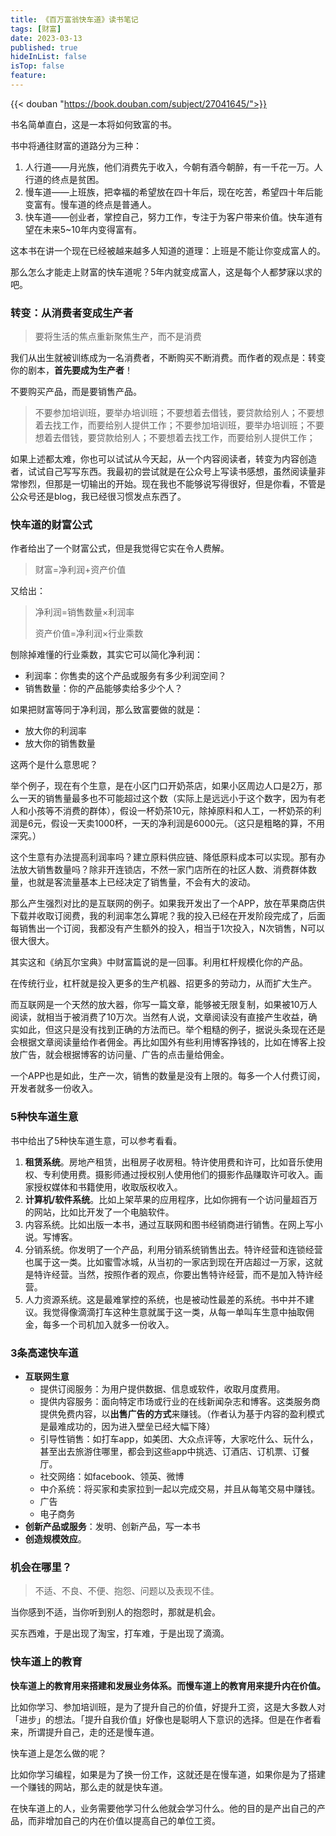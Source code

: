 ```yaml
---
title: 《百万富翁快车道》读书笔记
tags: [财富]
date: 2023-03-13
published: true
hideInList: false
isTop: false
feature: 
---
```


{{< douban "https://book.douban.com/subject/27041645/">}}

书名简单直白，这是一本将如何致富的书。

书中将通往财富的道路分为三种：
1. 人行道——月光族，他们消费先于收入，今朝有酒今朝醉，有一千花一万。人行道的终点是贫困。
2. 慢车道——上班族，把幸福的希望放在四十年后，现在吃苦，希望四十年后能变富有。慢车道的终点是普通人。
3. 快车道——创业者，掌控自己，努力工作，专注于为客户带来价值。快车道有望在未来5~10年内变得富有。

<!--more-->

这本书在讲一个现在已经被越来越多人知道的道理：上班是不能让你变成富人的。

那么怎么才能走上财富的快车道呢？5年内就变成富人，这是每个人都梦寐以求的吧。

### 转变：从消费者变成生产者

> 要将生活的焦点重新聚焦生产，而不是消费

我们从出生就被训练成为一名消费者，不断购买不断消费。而作者的观点是：转变你的剧本，**首先要成为生产者**！

不要购买产品，而是要销售产品。

> 不要参加培训班，要举办培训班；不要想着去借钱，要贷款给别人；不要想着去找工作，而要给别人提供工作；不要参加培训班，要举办培训班；不要想着去借钱，要贷款给别人；不要想着去找工作，而要给别人提供工作；

如果上述都太难，你也可以试试从今天起，从一个内容阅读者，转变为内容创造者，试试自己写写东西。我最初的尝试就是在公众号上写读书感想，虽然阅读量非常惨烈，但那是一切输出的开始。现在我也不能够说写得很好，但是你看，不管是公众号还是blog，我已经很习惯发点东西了。

### 快车道的财富公式

作者给出了一个财富公式，但是我觉得它实在令人费解。

> 财富=净利润+资产价值

又给出：
> 净利润=销售数量×利润率
> 
> 资产价值=净利润×行业乘数

刨除掉难懂的行业乘数，其实它可以简化净利润：
- 利润率：你售卖的这个产品或服务有多少利润空间？
- 销售数量：你的产品能够卖给多少个人？

如果把财富等同于净利润，那么致富要做的就是：
- 放大你的利润率
- 放大你的销售数量

这两个是什么意思呢？

举个例子，现在有个生意，是在小区门口开奶茶店，如果小区周边人口是2万，那么一天的销售量最多也不可能超过这个数（实际上是远远小于这个数字，因为有老人和小孩等不消费的群体），假设一杯奶茶10元，除掉原料和人工，一杯奶茶的利润是6元，假设一天卖1000杯，一天的净利润是6000元。（这只是粗略的算，不用深究。）

这个生意有办法提高利润率吗？建立原料供应链、降低原料成本可以实现。那有办法放大销售数量吗？除非开连锁店，不然一家门店所在的社区人数、消费群体数量，也就是客流量基本上已经决定了销售量，不会有大的波动。

那么产生强烈对比的是互联网的例子。如果我开发出了一个APP，放在苹果商店供下载并收取订阅费，我的利润率怎么算呢？我的投入已经在开发阶段完成了，后面每销售出一个订阅，我都没有产生额外的投入，相当于1次投入，N次销售，N可以很大很大。

其实这和《纳瓦尔宝典》中财富篇说的是一回事。利用杠杆规模化你的产品。

在传统行业，杠杆就是投入更多的生产机器、招更多的劳动力，从而扩大生产。

而互联网是一个天然的放大器，你写一篇文章，能够被无限复制，如果被10万人阅读，就相当于被消费了10万次。当然有人说，文章阅读没有直接产生收益，确实如此，但这只是没有找到正确的方法而已。举个粗糙的例子，据说头条现在还是会根据文章阅读量给作者佣金。再比如国外有些利用博客挣钱的，比如在博客上投放广告，就会根据博客的访问量、广告的点击量给佣金。

一个APP也是如此，生产一次，销售的数量是没有上限的。每多一个人付费订阅，开发者就多一份收入。

### 5种快车道生意

书中给出了5种快车道生意，可以参考看看。

1. **租赁系统**。房地产租赁，出租房子收房租。特许使用费和许可，比如音乐使用权、专利使用费。摄影师通过授权别人使用他们的摄影作品赚取许可收入。画家授权媒体和书籍使用，收取版权收入。
2. **计算机/软件系统**。比如上架苹果的应用程序，比如你拥有一个访问量超百万的网站，比如比开发了一个电脑软件。
3. 内容系统。比如出版一本书，通过互联网和图书经销商进行销售。在网上写小说。写博客。
4. 分销系统。你发明了一个产品，利用分销系统销售出去。特许经营和连锁经营也属于这一类。比如蜜雪冰城，从当初的一家店到现在开店超过一万家，这就是特许经营。当然，按照作者的观点，你要出售特许经营，而不是加入特许经营。
5. 人力资源系统。这是最难掌控的系统，也是被动性最差的系统。书中并不建议。我觉得像滴滴打车这种生意就属于这一类，从每一单叫车生意中抽取佣金，每多一个司机加入就多一份收入。

### 3条高速快车道

- **互联网生意**
	- 提供订阅服务：为用户提供数据、信息或软件，收取月度费用。
	- 提供内容服务：面向特定市场或行业的在线新闻杂志和博客。这类服务商提供免费内容，以**出售广告的方式**来赚钱。（作者认为基于内容的盈利模式是最难成功的，因为进入壁垒已经大幅下降）
	- 引导性销售：如打车app，如美团、大众点评等，大家吃什么、玩什么，甚至出去旅游住哪里，都会到这些app中挑选、订酒店、订机票、订餐厅。
	- 社交网络：如facebook、领英、微博
	- 中介系统：将买家和卖家拉到一起以完成交易，并且从每笔交易中赚钱。
	- 广告
	- 电子商务
- **创新产品或服务**：发明、创新产品，写一本书
- **创造规模效应**。

### 机会在哪里？

> 不适、不良、不便、抱怨、问题以及表现不佳。

当你感到不适，当你听到别人的抱怨时，那就是机会。

买东西难，于是出现了淘宝，打车难，于是出现了滴滴。

### 快车道上的教育

**快车道上的教育用来搭建和发展业务体系。而慢车道上的教育用来提升内在价值。**

比如你学习、参加培训班，是为了提升自己的价值，好提升工资，这是大多数人对「进步」的想法。「提升自我价值」好像也是聪明人下意识的选择。但是在作者看来，所谓提升自己，走的还是慢车道。

快车道上是怎么做的呢？

比如你学习编程，如果是为了换一份工作，这就还是在慢车道，如果你是为了搭建一个赚钱的网站，那么走的就是快车道。

在快车道上的人，业务需要他学习什么他就会学习什么。他的目的是产出自己的产品，而非增加自己的内在价值以提高自己的单位工资。